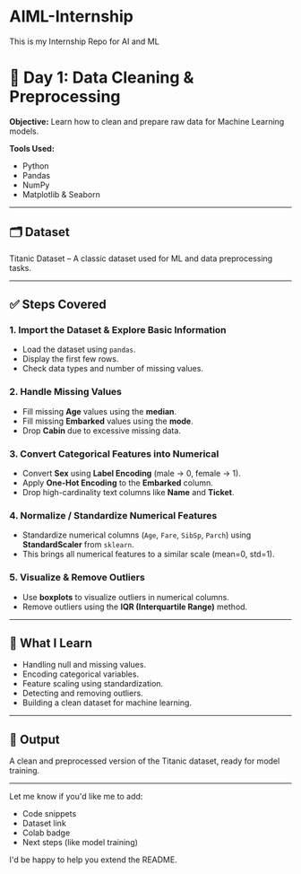 # AIML-Internship
This is my Internship Repo for AI and ML

# 🧹 Day 1: Data Cleaning & Preprocessing

**Objective:**
Learn how to clean and prepare raw data for Machine Learning models.

**Tools Used:**

* Python
* Pandas
* NumPy
* Matplotlib & Seaborn

---

## 🗂️ Dataset

Titanic Dataset – A classic dataset used for ML and data preprocessing tasks.

---

## ✅ Steps Covered

### 1. Import the Dataset & Explore Basic Information

* Load the dataset using `pandas`.
* Display the first few rows.
* Check data types and number of missing values.

### 2. Handle Missing Values

* Fill missing **Age** values using the **median**.
* Fill missing **Embarked** values using the **mode**.
* Drop **Cabin** due to excessive missing data.

### 3. Convert Categorical Features into Numerical

* Convert **Sex** using **Label Encoding** (male → 0, female → 1).
* Apply **One-Hot Encoding** to the **Embarked** column.
* Drop high-cardinality text columns like **Name** and **Ticket**.

### 4. Normalize / Standardize Numerical Features

* Standardize numerical columns (`Age`, `Fare`, `SibSp`, `Parch`) using **StandardScaler** from `sklearn`.
* This brings all numerical features to a similar scale (mean=0, std=1).

### 5. Visualize & Remove Outliers

* Use **boxplots** to visualize outliers in numerical columns.
* Remove outliers using the **IQR (Interquartile Range)** method.

---

## 📘 What I Learn

* Handling null and missing values.
* Encoding categorical variables.
* Feature scaling using standardization.
* Detecting and removing outliers.
* Building a clean dataset for machine learning.

---

## 📂 Output

A clean and preprocessed version of the Titanic dataset, ready for model training.

---

Let me know if you'd like me to add:

* Code snippets
* Dataset link
* Colab badge
* Next steps (like model training)

I'd be happy to help you extend the README.
